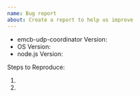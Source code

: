 ```yaml
---
name: Bug report
about: Create a report to help us improve
---
```


<!-- Please search existing issues to avoid creating duplicates. -->

- emcb-udp-coordinator Version:
- OS Version:
- node.js Version:

Steps to Reproduce:

1.
2.

